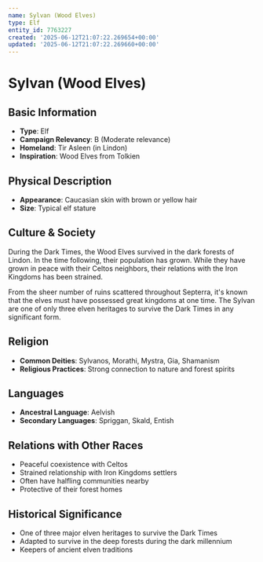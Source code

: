 ```yaml
---
name: Sylvan (Wood Elves)
type: Elf
entity_id: 7763227
created: '2025-06-12T21:07:22.269654+00:00'
updated: '2025-06-12T21:07:22.269660+00:00'
---
```


# Sylvan (Wood Elves)

## Basic Information
- **Type**: Elf
- **Campaign Relevancy**: B (Moderate relevance)
- **Homeland**: Tir Asleen (in Lindon)
- **Inspiration**: Wood Elves from Tolkien

## Physical Description
- **Appearance**: Caucasian skin with brown or yellow hair
- **Size**: Typical elf stature

## Culture & Society
During the Dark Times, the Wood Elves survived in the dark forests of Lindon. In the time following, their population has grown. While they have grown in peace with their Celtos neighbors, their relations with the Iron Kingdoms has been strained.

From the sheer number of ruins scattered throughout Septerra, it's known that the elves must have possessed great kingdoms at one time. The Sylvan are one of only three elven heritages to survive the Dark Times in any significant form.

## Religion
- **Common Deities**: Sylvanos, Morathi, Mystra, Gia, Shamanism
- **Religious Practices**: Strong connection to nature and forest spirits

## Languages
- **Ancestral Language**: Aelvish
- **Secondary Languages**: Spriggan, Skald, Entish

## Relations with Other Races
- Peaceful coexistence with Celtos
- Strained relationship with Iron Kingdoms settlers
- Often have halfling communities nearby
- Protective of their forest homes

## Historical Significance
- One of three major elven heritages to survive the Dark Times
- Adapted to survive in the deep forests during the dark millennium
- Keepers of ancient elven traditions
